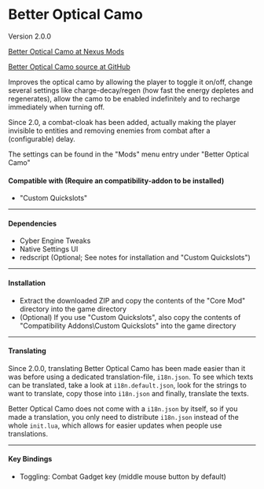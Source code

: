 Better Optical Camo
=====
Version 2.0.0

[Better Optical Camo at Nexus Mods](https://www.nexusmods.com/cyberpunk2077/mods/4159)

[Better Optical Camo source at GitHub](https://github.com/Lukas0610/cp2077-betteropticalcamo)

Improves the optical camo by allowing the player to toggle it on/off, change several settings like
charge-decay/regen (how fast the energy depletes and regenerates), allow the camo to be enabled indefinitely
and to recharge immediately when turning off.

Since 2.0, a combat-cloak has been added, actually making the player invisible to entities and removing
enemies from combat after a (configurable) delay.

The settings can be found in the "Mods" menu entry under "Better Optical Camo"

#### Compatible with (Require an compatibility-addon to be installed)
* "Custom Quickslots"

-----

#### Dependencies
* Cyber Engine Tweaks
* Native Settings UI
* redscript (Optional; See notes for installation and "Custom Quickslots")

-----

#### Installation
* Extract the downloaded ZIP and copy the contents of the "Core Mod" directory into the game directory
* (Optional) If you use "Custom Quickslots", also copy the contents of "Compatibility Addons\Custom Quickslots" into the game directory

-----

#### Translating
Since 2.0.0, translating Better Optical Camo has been made easier than it was before using a dedicated translation-file, `i18n.json`.
To see which texts can be translated, take a look at `i18n.default.json`, look for the strings to want to translate,
copy those into `i18n.json` and finally, translate the texts.

Better Optical Camo does not come with a `i18n.json` by itself, so if you made a translation, you only need to distribute `i18n.json`
instead of the whole `init.lua`, which allows for easier updates when people use translations.

-----

#### Key Bindings
* Toggling: Combat Gadget key (middle mouse button by default)
